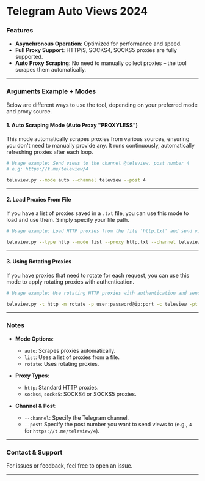 
# Telegram Auto Views 2024

### Features
- **Asynchronous Operation**: Optimized for performance and speed.
- **Full Proxy Support**: HTTP/S, SOCKS4, SOCKS5 proxies are fully supported.
- **Auto Proxy Scraping**: No need to manually collect proxies – the tool scrapes them automatically.

---

### Arguments Example + Modes

Below are different ways to use the tool, depending on your preferred mode and proxy source.

#### 1. **Auto Scraping Mode** (Auto Proxy "PROXYLESS")

This mode automatically scrapes proxies from various sources, ensuring you don't need to manually provide any. It runs continuously, automatically refreshing proxies after each loop.

```bash
# Usage example: Send views to the channel @teleview, post number 4
# e.g: https://t.me/teleview/4

teleview.py --mode auto --channel teleview --post 4
```

---

#### 2. **Load Proxies From File**

If you have a list of proxies saved in a `.txt` file, you can use this mode to load and use them. Simply specify your file path.

```bash
# Usage example: Load HTTP proxies from the file 'http.txt' and send views to @teleview post number 4

teleview.py --type http --mode list --proxy http.txt --channel teleview --post 4
```

---

#### 3. **Using Rotating Proxies**

If you have proxies that need to rotate for each request, you can use this mode to apply rotating proxies with authentication.

```bash
# Usage example: Use rotating HTTP proxies with authentication and send views to @teleview post number 4

teleview.py -t http -m rotate -p user:password@ip:port -c teleview -pt 4
```

---

### Notes
- **Mode Options**:  
  - `auto`: Scrapes proxies automatically.
  - `list`: Uses a list of proxies from a file.
  - `rotate`: Uses rotating proxies.
  
- **Proxy Types**:  
  - `http`: Standard HTTP proxies.
  - `socks4`, `socks5`: SOCKS4 or SOCKS5 proxies.

- **Channel & Post**:  
  - `--channel`: Specify the Telegram channel.
  - `--post`: Specify the post number you want to send views to (e.g., `4` for `https://t.me/teleview/4`).

---

### Contact & Support
For issues or feedback, feel free to open an issue.

---
